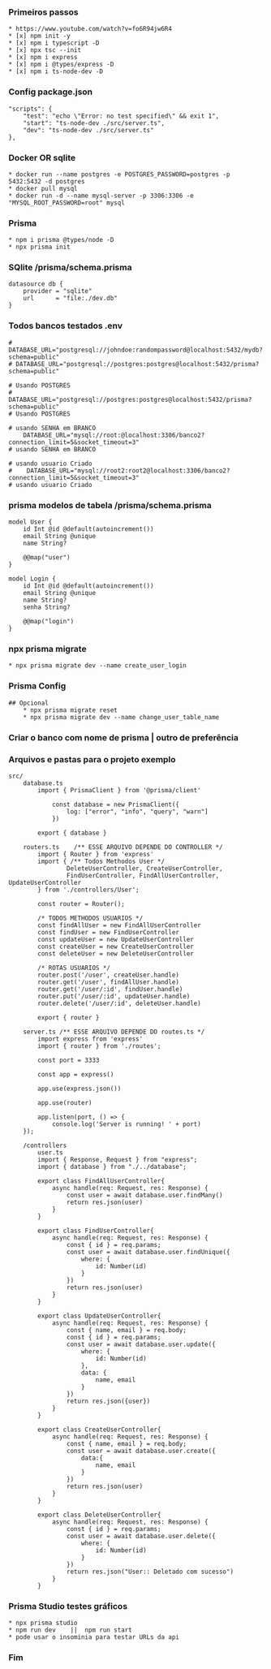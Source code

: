 ### Primeiros passos
    * https://www.youtube.com/watch?v=fo6R94jw6R4
    * [x] npm init -y
    * [x] npm i typescript -D
    * [x] npx tsc --init
    * [x] npm i express
    * [x] npm i @types/express -D
    * [x] npm i ts-node-dev -D
### Config package.json
    "scripts": {
        "test": "echo \"Error: no test specified\" && exit 1",
        "start": "ts-node-dev ./src/server.ts",
        "dev": "ts-node-dev ./src/server.ts"
    },
### Docker OR sqlite
    * docker run --name postgres -e POSTGRES_PASSWORD=postgres -p 5432:5432 -d postgres
    * docker pull mysql
    * docker run -d --name mysql-server -p 3306:3306 -e "MYSQL_ROOT_PASSWORD=root" mysql
### Prisma
    * npm i prisma @types/node -D
    * npx prisma init

### SQlite /prisma/schema.prisma
    datasource db {
        provider = "sqlite"
        url      = "file:./dev.db"
    }
### Todos bancos testados .env
    # DATABASE_URL="postgresql://johndoe:randompassword@localhost:5432/mydb?schema=public"
    # DATABASE_URL="postgresql://postgres:postgres@localhost:5432/prisma?schema=public"

    # Usando POSTGRES
    #    DATABASE_URL="postgresql://postgres:postgres@localhost:5432/prisma?schema=public"
    # Usando POSTGRES

    # usando SENHA em BRANCO
        DATABASE_URL="mysql://root:@localhost:3306/banco2?connection_limit=5&socket_timeout=3"
    # usando SENHA em BRANCO

    # usando usuario Criado
    #    DATABASE_URL="mysql://root2:root2@localhost:3306/banco2?connection_limit=5&socket_timeout=3"
    # usando usuario Criado

### prisma modelos de tabela   /prisma/schema.prisma
    model User {
        id Int @id @default(autoincrement())
        email String @unique
        name String?

        @@map("user")
    }

    model Login {
        id Int @id @default(autoincrement())
        email String @unique
        name String?
        senha String?

        @@map("login")
    }
### npx prisma migrate
    * npx prisma migrate dev --name create_user_login
        
### Prisma Config
    ## Opcional 
        * npx prisma migrate reset
        * npx prisma migrate dev --name change_user_table_name

### Criar o banco com nome de prisma | outro de preferência

### Arquivos e pastas para o projeto exemplo
    src/
        database.ts
            import { PrismaClient } from '@prisma/client'

                const database = new PrismaClient({
                    log: ["error", "info", "query", "warn"]
                })

            export { database }

        routers.ts    /** ESSE ARQUIVO DEPENDE DO CONTROLLER */
            import { Router } from 'express'
            import { /** Todos Methodos User */
                    DeleteUserController, CreateUserController, 
                    FindUserController, FindAllUserController, UpdateUserController 
            } from './controllers/User';

            const router = Router();

            /* TODOS METHODOS USUARIOS */
            const findAllUser = new FindAllUserController
            const findUser = new FindUserController
            const updateUser = new UpdateUserController
            const createUser = new CreateUserController
            const deleteUser = new DeleteUserController

            /* ROTAS USUARIOS */
            router.post('/user', createUser.handle)
            router.get('/user', findAllUser.handle)
            router.get('/user/:id', findUser.handle)
            router.put('/user/:id', updateUser.handle)
            router.delete('/user/:id', deleteUser.handle)

            export { router }

        server.ts /** ESSE ARQUIVO DEPENDE DO routes.ts */
            import express from 'express'
            import { router } from './routes';

            const port = 3333

            const app = express()

            app.use(express.json())

            app.use(router)

            app.listen(port, () => {
                console.log('Server is running! ' + port)
        });

        /controllers
            user.ts
            import { Response, Request } from "express";
            import { database } from "./../database";

            export class FindAllUserController{
                async handle(req: Request, res: Response) {
                    const user = await database.user.findMany()
                    return res.json(user)
                }
            }

            export class FindUserController{
                async handle(req: Request, res: Response) {
                    const { id } = req.params;
                    const user = await database.user.findUnique({
                        where: {
                            id: Number(id)
                        }
                    })
                    return res.json(user)
                }
            }

            export class UpdateUserController{
                async handle(req: Request, res: Response) {
                    const { name, email } = req.body;
                    const { id } = req.params;
                    const user = await database.user.update({
                        where: {
                            id: Number(id)
                        },
                        data: {
                            name, email
                        }
                    })
                    return res.json({user})
                }
            }

            export class CreateUserController{
                async handle(req: Request, res: Response) {
                    const { name, email } = req.body;
                    const user = await database.user.create({
                        data:{
                            name, email
                        }
                    })
                    return res.json(user)
                }
            }

            export class DeleteUserController{
                async handle(req: Request, res: Response) {
                    const { id } = req.params;
                    const user = await database.user.delete({
                        where: {
                            id: Number(id)
                        }
                    })
                    return res.json("User:: Deletado com sucesso")
                }
            }
    
        
    
### Prisma Studio testes gráficos
    * npx prisma studio
    * npm run dev    ||  npm run start
    * pode usar o insominia para testar URLs da api

### Fim
